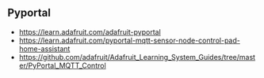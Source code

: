 ## Pyportal
* https://learn.adafruit.com/adafruit-pyportal
* https://learn.adafruit.com/pyportal-mqtt-sensor-node-control-pad-home-assistant
* https://github.com/adafruit/Adafruit_Learning_System_Guides/tree/master/PyPortal_MQTT_Control